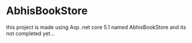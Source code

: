 # AbhisBookStore
this project is made using Asp .net core 5.1 named AbhisBookStore and its not completed yet...
